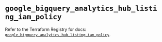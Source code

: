 # `google_bigquery_analytics_hub_listing_iam_policy`

Refer to the Terraform Registry for docs: [`google_bigquery_analytics_hub_listing_iam_policy`](https://registry.terraform.io/providers/hashicorp/google/6.47.0/docs/resources/bigquery_analytics_hub_listing_iam_policy).
